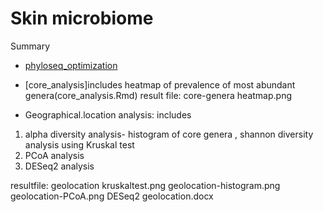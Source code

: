 # Skin microbiome



Summary
* [phyloseq_optimization](phyloseq_optimization.md)


* [core_analysis]includes heatmap of prevalence of most abundant genera(core_analysis.Rmd)
result file: core-genera heatmap.png

* Geographical.location analysis: includes
1) alpha diversity analysis- histogram of core genera , shannon diversity analysis using Kruskal test
2) PCoA analysis
3) DESeq2 analysis 

resultfile: geolocation kruskaltest.png
            geolocation-histogram.png
            geolocation-PCoA.png
            DESeq2 geolocation.docx
            

